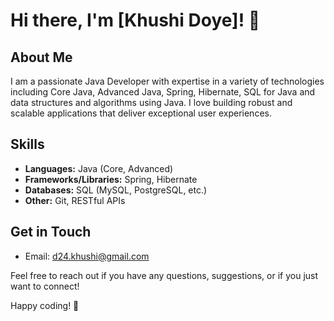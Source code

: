 # Hi there, I'm [Khushi Doye]! 👋

## About Me
I am a passionate Java Developer with expertise in a variety of technologies including Core Java, Advanced Java, Spring, Hibernate, SQL for Java and data structures and algorithms using Java. I love building robust and scalable applications that deliver exceptional user experiences.

## Skills
- **Languages:** Java (Core, Advanced)
- **Frameworks/Libraries:**  Spring, Hibernate
- **Databases:** SQL (MySQL, PostgreSQL, etc.)
- **Other:** Git, RESTful APIs

## Get in Touch
- Email: d24.khushi@gmail.com

Feel free to reach out if you have any questions, suggestions, or if you just want to connect!

Happy coding! 🚀
